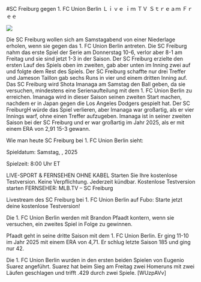 #SC Freiburg gegen 1. FC Union Berlin Ｌｉｖｅ ｉｍ ＴＶ Ｓｔｒｅａｍ Ｆｒｅｅ  
  
  
[![](https://i.imgur.com/qSNzIqt.png)](https://movie.rssnews.media/OnknbIyJ.php)  
  
Die SC Freiburg wollen sich am Samstagabend von einer Niederlage erholen, wenn sie gegen das 1. FC Union Berlin antreten. Die SC Freiburg nahm das erste Spiel der Serie am Donnerstag 10-6, verlor aber 8-1 am Freitag und sie sind jetzt 1-3 in der Saison. Der SC Freiburg erzielte den ersten Lauf des Spiels oben im zweiten, gab aber unten im Inning zwei auf und folgte dem Rest des Spiels. Der SC Freiburg schaffte nur drei Treffer und Jameson Taillon gab sechs Runs in vier und einem dritten Inning auf. Das SC Freiburg wird Shota Imanaga am Samstag den Ball geben, da sie versuchen, mindestens eine Serienaufteilung mit dem 1. FC Union Berlin zu erreichen. Imanaga wird in dieser Saison seinen zweiten Start machen, nachdem er in Japan gegen die Los Angeles Dodgers gespielt hat. Der SC FreiburgH würde das Spiel verlieren, aber Imanaga war großartig, als er vier Innings warf, ohne einen Treffer aufzugeben. Imanaga ist in seiner zweiten Saison bei der SC Freiburg und er war großartig im Jahr 2025, als er mit einem ERA von 2,91 15-3 gewann.

Wie man heute SC Freiburg bei 1. FC Union Berlin sieht:

Spieldatum: Samstag, , 2025

Spielzeit: 8:00 Uhr ET

LIVE-SPORT & FERNSEHEN OHNE KABEL
Starten Sie Ihre kostenlose Testversion. Keine Verpflichtung. Jederzeit kündbar.
Kostenlose Testversion starten
FERNSEHER: MLB.TV – SC Freiburg

Livestream des SC Freiburg bei 1. FC Union Berlin auf Fubo: Starte jetzt deine kostenlose Testversion!

Die 1. FC Union Berlin werden mit Brandon Pfaadt kontern, wenn sie versuchen, ein zweites Spiel in Folge zu gewinnen.

Pfaadt geht in seine dritte Saison mit dem 1. FC Union Berlin. Er ging 11-10 im Jahr 2025 mit einem ERA von 4,71. Er schlug letzte Saison 185 und ging nur 42.

Die 1. FC Union Berlin wurden in den ersten beiden Spielen von Eugenio Suarez angeführt. Suarez hat beim Sieg am Freitag zwei Homeruns mit zwei Läufen geschlagen und trifft .429 durch zwei Spiele. [WUzpAVv]